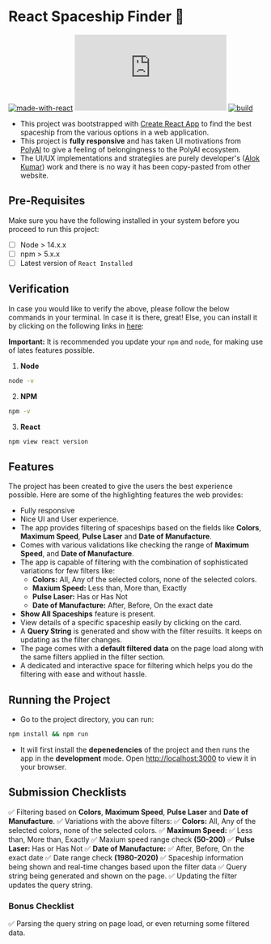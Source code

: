 # React Spaceship Finder 🚀

[![made-with-react](https://img.shields.io/badge/Made%20with-React-1f425f.svg)](https://reactjs.org/)
[![GitHub license](https://badgen.net/github/license/Naereen/Strapdown.js)](https://github.com/Naereen/StrapDown.js/blob/master/LICENSE)
[![build](https://img.shields.io/appveyor/build/gruntjs/grunt)](https://pub.dev/packages/flutter_bounce#-analysis-tab-)

- This project was bootstrapped with [Create React App](https://github.com/facebook/create-react-app) to find the best spaceship from the various options in a web application.
- This project is **fully responsive** and has taken UI motivations from [PolyAI](https://poly.ai/) to give a feeling of belongingness to the PolyAI ecosystem.
- The UI/UX implementations and strategiies are purely developer's ([Alok Kumar](https://github.com/aloklearning)) work and there is no way it has been copy-pasted from other website.

## Pre-Requisites

Make sure you have the following installed in your system before you proceed to run this project:
- [ ] Node > 14.x.x
- [ ] npm > 5.x.x
- [ ] Latest version of `React Installed`

## Verification

In case you would like to verify the above, please follow the below commands in your terminal. In case it is there, great! Else, you can install it by clicking on the following links in [here]():

**Important:** It is recommended you update your `npm` and `node`, for making use of lates features possible.

1. **Node**

```bash
node -v
```

2. **NPM**

```bash
npm -v
```

3. **React**

```bash
npm view react version
```

## Features

The project has been created to give the users the best experience possible. Here are some of the highlighting features the web provides:

- Fully responsive
- Nice UI and User experience.
- The app provides filtering of spaceships based on the fields like **Colors**, **Maximum Speed**, **Pulse Laser** and **Date of Manufacture**.
-  Comes with various validations like checking the range of **Maximum Speed**, and **Date of Manufacture**.
- The app is capable of filtering with the combination of sophisticated variations for few filters like:
    - **Colors:** All, Any of the selected colors, none of the selected colors.
    - **Maxium Speed:** Less than, More than, Exactly
    - **Pulse Laser:** Has or Has Not
    - **Date of Manufacture:** After, Before, On the exact date
- **Show All Spaceships** feature is present.
- View details of a specific spaceship easily by clicking on the card.
- A **Query String** is generated and show with the filter resuilts. It keeps on updating as the filter changes.
- The page comes with a **default filtered data** on the page load along with the same filters applied in the filter section.
- A dedicated and interactive space for filtering which helps you do the filtering with ease and without hassle.

## Running the Project

- Go to the project directory, you can run:

```bash
npm install && npm run
```

- It will first install the **depenedencies** of the project and then runs the app in the **development** mode. Open [http://localhost:3000](http://localhost:3000) to view it in your browser.

## Submission Checklists

✅ Filtering based on **Colors**, **Maximum Speed**, **Pulse Laser** and **Date of Manufacture**.
✅ Variations with the above filters:
    ✅ **Colors:** All, Any of the selected colors, none of the selected colors.
    ✅ **Maximum Speed:**
        ✅ Less than, More than, Exactly
        ✅ Maxium speed range check **(50-200)**
    ✅ **Pulse Laser:** Has or Has Not
    ✅ **Date of Manufacture:** 
        ✅ After, Before, On the exact date
        ✅ Date range check **(1980-2020)**
✅ Spaceship information being shown and real-time changes based upon the filter data
✅ Query string being generated and shown on the page. 
✅ Updating the filter updates the query string.

### Bonus Checklist

✅ Parsing the query string on page load, or even returning some filtered data.
